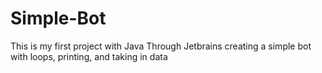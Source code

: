 # Simple-Bot
This is my first project with Java Through Jetbrains creating a simple bot with loops, printing, and taking in data

